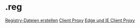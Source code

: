 # .reg


[Registry-Dateien erstellen](https://itler.net/windows-reg-datei-erstellen-so-erstellt-man-registry-dateien/)
[Client Proxy](https://support.microsoft.com/de-de/help/819961/how-to-configure-client-proxy-server-settings-by-using-a-registry-file)
[Edge und IE Client Proxy](https://www.windows-faq.de/2016/08/10/proxy-server-einstellungen-per-gpo-korrekt-verteilen/)
